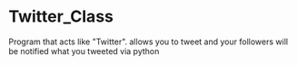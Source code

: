 # Twitter_Class
Program that acts like "Twitter". allows you to tweet and your followers will be notified what you tweeted via python

